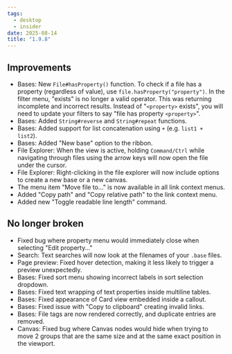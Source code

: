 ```yaml
---
tags:
  - desktop
  - insider
date: 2025-08-14
title: "1.9.8"
---
```


## Improvements

- Bases: New `File#hasProperty()` function. To check if a file has a property (regardless of value), use `file.hasProperty("property")`. In the filter menu, "exists" is no longer a valid operator. This was returning incomplete and incorrect results. Instead of "`<property>` exists", you will need to update your filters to say "file has property `<property>`".
- Bases: Added `String#reverse` and `String#repeat` functions.
- Bases: Added support for list concatenation using `+` (e.g. `list1 + list2`).
- Bases: Added "New base" option to the ribbon.
- File Explorer: When the view is active, holding `Command/Ctrl` while navigating through files using the arrow keys will now open the file under the cursor.
- File Explorer: Right-clicking in the file explorer will now include options to create a new base or a new canvas.
- The menu item "Move file to..." is now available in all link context menus.
- Added "Copy path" and "Copy relative path" to the link context menu.
- Added new "Toggle readable line length" command.

## No longer broken

- Fixed bug where property menu would immediately close when selecting "Edit property..."
- Search: Text searches will now look at the filenames of your `.base` files.
- Page preview: Fixed hover detection, making it less likely to trigger a preview unexpectedly.
- Bases: Fixed sort menu showing incorrect labels in sort selection dropdown.
- Bases: Fixed text wrapping of text properties inside multiline tables.
- Bases: Fixed appearance of Card view embedded inside a callout.
- Bases: Fixed issue with "Copy to clipboard" creating invalid links.
- Bases: File tags are now rendered correctly, and duplicate entries are removed.
- Canvas: Fixed bug where Canvas nodes would hide when trying to move 2 groups that are the same size and at the same exact position in the viewport.
